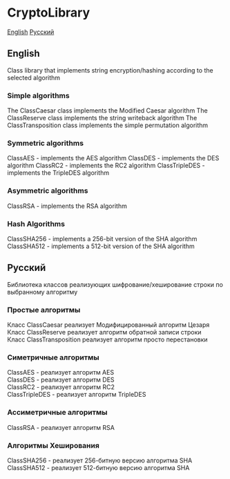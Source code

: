 # CryptoLibrary

[English](#English)
[Русский](#Русский)


## English
Class library that implements string encryption/hashing according to the selected algorithm

### Simple algorithms

The ClassCaesar class implements the Modified Caesar algorithm
The ClassReserve class implements the string writeback algorithm
The ClassTransposition class implements the simple permutation algorithm

### Symmetric algorithms

ClassAES - implements the AES algorithm
ClassDES - implements the DES algorithm
ClassRC2 - implements the RC2 algorithm
ClassTripleDES - implements the TripleDES algorithm

### Asymmetric algorithms

ClassRSA - implements the RSA algorithm

### Hash Algorithms

ClassSHA256 - implements a 256-bit version of the SHA algorithm
ClassSHA512 - implements a 512-bit version of the SHA algorithm


## Русский
Библиотека классов реализующих шифрование/хеширование строки по выбранному алгоритму

### Простые алгоритмы

Класс ClassCaesar реализует Модифицированный алгоритм Цезаря  
Класс ClassReserve реализует алгоритм обратной записи строки  
Класс ClassTransposition реализует алгоритм просто перестановки  

### Симетричные алгоритмы  

ClassAES - реализует алгоритм AES  
ClassDES - реализует алгоритм DES  
ClassRC2 - реализует алгоритм RC2  
ClassTripleDES  - реализует алгоритм TripleDES  

### Ассиметричные алгоритмы

ClassRSA - реализует алгоритм RSA

### Алгоритмы Хеширования 

ClassSHA256 - реализует 256-битную версию алгоритма SHA
ClassSHA512 - реализует 512-битную версию алгоритма SHA